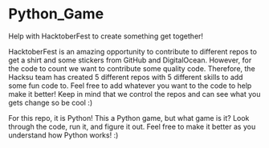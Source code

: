# Python_Game
Help with HacktoberFest to create something get together!


HacktoberFest is an amazing opportunity to contribute to different repos to get a shirt and some stickers from GitHub and DigitalOcean. However, for the code to count we want to contribute some quality code. Therefore, the Hacksu team has created 5 different repos with 5 different skills to add some fun code to. Feel free to add whatever you want to the code to help make it better! Keep in mind that we control the repos and can see what you gets change so be cool :)


For this repo, it is Python! This a Python game, but what game is it? Look through the code, run it, and figure it out. Feel free to make it better as you understand how Python works! :)
